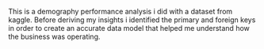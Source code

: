 This is a demography performance analysis i did with a dataset from kaggle. Before deriving my insights i identified the primary and foreign keys in order to create an accurate data model that helped me understand how the business was operating.
